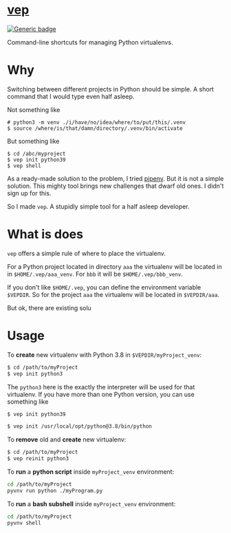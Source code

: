 # [vep](https://github.com/rtmigo/vep)

[![Generic badge](https://img.shields.io/badge/ready_for_use-no-red.svg)](#)

Command-line shortcuts for managing Python virtualenvs.

# Why

Switching between different projects in Python should be simple. A short command 
that I would type even half asleep.

Not something like
```base
# python3 -m venv ./i/have/no/idea/where/to/put/this/.venv
$ source /where/is/that/damn/directory/.venv/bin/activate
```

But something like
```base
$ cd /abc/myproject
$ vep init python39
$ vep shell
```

As a ready-made solution to the problem, I tried [pipenv](https://pipenv.pypa.io/). But it is not 
a simple solution. This mighty tool brings new challenges that dwarf old ones. I didn't sign up for this.

So I made `vep`. A stupidly simple tool for a half asleep developer.

# What is does

`vep` offers a simple rule of where to place the virtualenv.

For a Python project located in directory `aaa` the virtualenv will be located in 
in `$HOME/.vep/aaa_venv`. For `bbb` it will be `$HOME/.vep/bbb_venv`. 

If you don't like `$HOME/.vep`, you can define the environment variable `$VEPDIR`. So 
for the project `aaa` the virtualenv will be located in `$VEPDIR/aaa`.

But ok, there are existing solu


# Usage

To **create** new virtualenv with Python 3.8 in `$VEPDIR/myProject_venv`:

```bash
$ cd /path/to/myProject
$ vep init python3
```

The `python3` here is the exactly the interpreter will be used for that virtualenv. If you have 
more than one Python version, you can use something like

```bash
$ vep init python39
```
```bash
$ vep init /usr/local/opt/python@3.8/bin/python
```

	
To **remove** old and **create** new virtualenv:

```bash
$ cd /path/to/myProject
$ vep reinit python3
```

To **run** a **python script** inside `myProject_venv` environment: 
```bash 		
cd /path/to/myProject
pyvnv run python ./myProgram.py
```

To **run** a **bash subshell** inside `myProject_venv` environment:
```bash	
cd /path/to/myProject
pyvnv shell
```